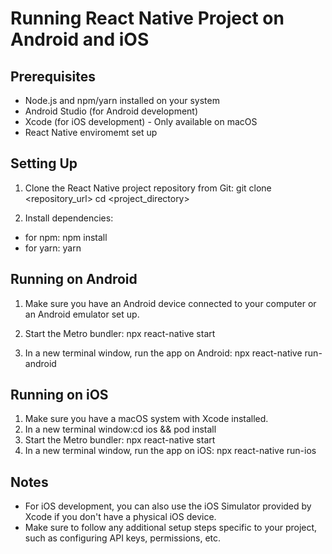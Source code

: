 # Running React Native Project on Android and iOS

## Prerequisites
- Node.js and npm/yarn installed on your system
- Android Studio (for Android development)
- Xcode (for iOS development) - Only available on macOS
- React Native enviromemt set up

## Setting Up
1. Clone the React Native project repository from Git:
git clone <repository_url>
cd <project_directory>

2. Install dependencies:
- for npm: npm install
- for yarn: yarn


## Running on Android
1. Make sure you have an Android device connected to your computer or an Android emulator set up.

2. Start the Metro bundler:
npx react-native start

3. In a new terminal window, run the app on Android:
npx react-native run-android


## Running on iOS
1. Make sure you have a macOS system with Xcode installed.
2. In a new terminal window:cd ios && pod install
3. Start the Metro bundler:
   npx react-native start
4. In a new terminal window, run the app on iOS:
   npx react-native run-ios

## Notes
- For iOS development, you can also use the iOS Simulator provided by Xcode if you don't have a physical iOS device.
- Make sure to follow any additional setup steps specific to your project, such as configuring API keys, permissions, etc.